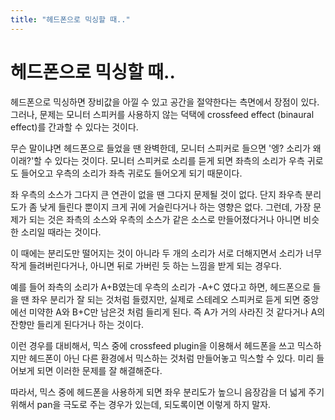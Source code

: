 ```yaml
---
title: "헤드폰으로 믹싱할 때.."
---
```

# 헤드폰으로 믹싱할 때..


헤드폰으로 믹싱하면 장비값을 아낄 수 있고 공간을 절약한다는 측면에서 장점이 있다. 그러나, 문제는 모니터 스피커를 사용하지 않는 덕택에 crossfeed effect (binaural effect)를 간과할 수 있다는 것이다.




무슨 말이냐면 헤드폰으로 들었을 땐 완벽한데, 모니터 스피커로 들으면 '엥? 소리가 왜 이래?'할 수 있다는 것이다. 모니터 스피커로 소리를 듣게 되면 좌측의 소리가 우측 귀로도 들어오고 우측의 소리가 좌측 귀로도 들어오게 되기 때문이다.




좌 우측의 소스가 그다지 큰 연관이 없을 땐 그다지 문제될 것이 없다. 단지 좌우측 분리도가 좀 낮게 들린다 뿐이지 크게 귀에 거슬린다거나 하는 영향은 없다. 그런데, 가장 문제가 되는 것은 좌측의 소스와 우측의 소스가 같은 소스로 만들어졌다거나 아니면 비슷한 소리일 때라는 것이다.




이 때에는 분리도만 떨어지는 것이 아니라 두 개의 소리가 서로 더해지면서 소리가 너무 작게 들려버린다거나, 아니면 뒤로 가버린 듯 하는 느낌을 받게 되는 경우다. 




예를 들어 좌측의 소리가 A+B였는데 우측의 소리가 -A+C 였다고 하면, 헤드폰으로 들을 땐 좌우 분리가 잘 되는 것처럼 들렸지만, 실제로 스테레오 스피커로 듣게 되면 중앙에선 미약한 A와 B+C만 남은것 처럼 들리게 된다. 즉 A가 거의 사라진 것 같다거나 A의 잔향만 들리게 된다거나 하는 것이다.




이런 경우를 대비해서, 믹스 중에 crossfeed plugin을 이용해서 헤드폰을 쓰고 믹스하지만 헤드폰이 아닌 다른 환경에서 믹스하는 것처럼 만들어놓고 믹스할 수 있다. 미리 들어보게 되면 이러한 문제를 잘 해결해준다. 




따라서, 믹스 중에 헤드폰을 사용하게 되면 좌우 분리도가 높으니 음장감을 더 넓게 주기 위해서 pan을 극도로 주는 경우가 있는데, 되도록이면 이렇게 하지 말자. 


